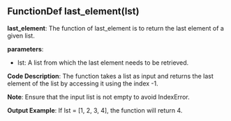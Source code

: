 ## FunctionDef last_element(lst)
**last_element**: The function of last_element is to return the last element of a given list.

**parameters**:
- lst: A list from which the last element needs to be retrieved.

**Code Description**:
The function takes a list as input and returns the last element of the list by accessing it using the index -1.

**Note**:
Ensure that the input list is not empty to avoid IndexError.

**Output Example**:
If lst = [1, 2, 3, 4], the function will return 4.
